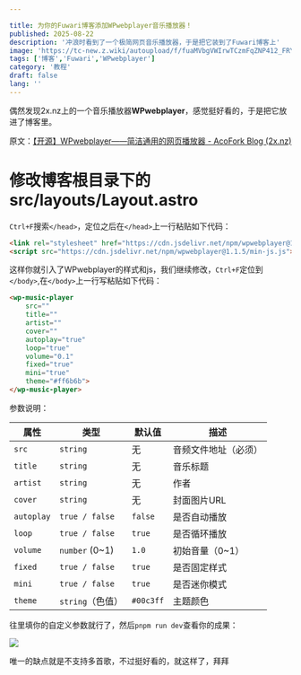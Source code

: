 ```yaml
---

title: 为你的Fuwari博客添加WPwebplayer音乐播放器！
published: 2025-08-22
description: '冲浪时看到了一个极简网页音乐播放器，于是把它装到了Fuwari博客上'
image: 'https://tc-new.z.wiki/autoupload/f/fuaMVbgVWIrwTCzmFqZNP412_FRYNb81z6UPhMWD8iI/20250822/Ohgm/1600X1124/764238.jpg/webp'
tags: ['博客','Fuwari','WPwebplayer']
category: '教程'
draft: false 
lang: ''
---
```






偶然发现2x.nz上的一个音乐播放器**WPwebplayer**，感觉挺好看的，于是把它放进了博客里。

原文：[【开源】WPwebplayer——简洁通用的网页播放器 - AcoFork Blog (2x.nz)](https://www.2x.nz/posts/wpwebplayer/)

# 修改博客根目录下的src/layouts/Layout.astro

`Ctrl+F`搜索`</head>`，定位之后在`</head>`上一行粘贴如下代码：

```html
<link rel="stylesheet" href="https://cdn.jsdelivr.net/npm/wpwebplayer@1.1.5/min-css.css">
<script src="https://cdn.jsdelivr.net/npm/wpwebplayer@1.1.5/min-js.js"></script>
```



这样你就引入了WPwebplayer的样式和js，我们继续修改，`Ctrl+F`定位到`</body>`,在`</body>`上一行写粘贴如下代码：

```html
<wp-music-player
    src="" 
    title=""
    artist=""
    cover=""
    autoplay="true" 
    loop="true"
    volume="0.1"
    fixed="true"
    mini="true"
    theme="#ff6b6b">
</wp-music-player>
```

参数说明：

| 属性       | 类型             | 默认值    | 描述                 |
| ---------- | ---------------- | --------- | -------------------- |
| `src`      | `string`         | 无        | 音频文件地址（必须） |
| `title`    | `string`         | 无        | 音乐标题             |
| `artist`   | `string`         | 无        | 作者                 |
| `cover`    | `string`         | 无        | 封面图片URL          |
| `autoplay` | `true / false`   | `false`   | 是否自动播放         |
| `loop`     | `true / false`   | `true`    | 是否循环播放         |
| `volume`   | `number` (0~1)   | `1.0`     | 初始音量（0~1）      |
| `fixed`    | `true / false`   | `true`    | 是否固定样式         |
| `mini`     | `true / false`   | `true`    | 是否迷你模式         |
| `theme`    | `string`（色值） | `#00c3ff` | 主题颜色             |

往里填你的自定义参数就行了，然后`pnpm run dev`查看你的成果：

![](https://tc-new.z.wiki/autoupload/f/fuaMVbgVWIrwTCzmFqZNP412_FRYNb81z6UPhMWD8iI/20250822/vDI0/1727X931/%E5%B1%8F%E5%B9%95%E6%88%AA%E5%9B%BE_2025-08-22_122846.png/webp)

唯一的缺点就是不支持多首歌，不过挺好看的，就这样了，拜拜
